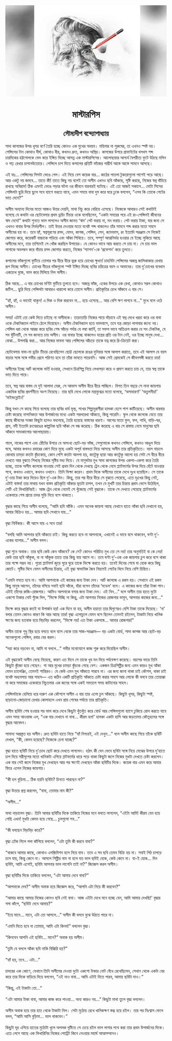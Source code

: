 <div align=center> <img src="../../metadata/images/rabibasariya/short-story:-মাস্টারপিস.jpg" align="center" ></div>
<h1 align=center> মাস্টারপিস</h1>
<h2 align=center>সৌম্যদীপ বন্দ্যোপাধ্যায়</h2>
সাদা কাগজের উপর ধূসর বর্ণে তৈরি হচ্ছে কোনও এক মুখের অবয়ব। মহিলার না পুরুষের, তা এখনও স্পষ্ট নয়। পেন্সিলের টান কোথাও দীর্ঘ, কোথাও ধীর, কখনও দ্রুত, কখনও অস্থির। কাগজের উপরে গ্রাফাইটের খসখস শব্দ চারদিকের হট্টগোলকে ভেদ করে ইঙ্গিত দিচ্ছে আসন্ন এক মাস্টারপিসের। আলোছায়ার আশ্চর্য বৈপরীত্য ফুটে উঠছে মলিন ও গাঢ় রেখার চাপানউতোরে। পেন্সিলে চাপ দিতে কপালের প্রতিটি ভাঁজের গাম্ভীর্য আস্তে আস্তে সামনে আসছে।<br> <br>এই যাঃ… পেন্সিলের সিসটা ভেঙে গেল। এই নিয়ে বেশ কয়েক বার… কাঠের পাতলা টুকরোগুলো পাশেই পড়ে আছে। আর একটু নয় জমবে… তাতে কী! তাতে কিছু নয় বলেই তো অসীম এখনও ছবি আঁকছে, সৃষ্টি করছে, নিজের স্বপ্ন বাঁচিয়ে রাখছে অবিরাম! ঠিক এমনই ভেঙে পড়ার ঘটনা ওর জীবনে বারবারই ঘটেছে। এই তো আজই সকালে… মোটা সিসের পেন্সিলটা ছুরি দিয়ে ছুলে সবে ব্যাগে ভরতে যাবে, এমন সময়ে বাবা দুম করে ঘরে ঢুকে বললেন, “এসব কি তোকে পেটের ভাত দেবে?”<br> <br>অসীম অন্যান্য দিনের মতো আজও উত্তর দেয়নি, মাথা নিচু করে বেরিয়ে এসেছে। নিজেকে আবারও সেই কথাটাই বলেছে যে কথাটা ওর ছোটবেলার প্রথম ড্রয়িং টিচার ওকে বলেছিলেন, “একটা সময়ের পরে এই রং-পেন্সিলই জীবনের স্বাদ দেবে!” কথাটা শুনতে ভাল লাগলেও অসীম জানত ‘স্বাদ’ পেট ভরায় না, মন ভরায়। পেট ভরায় টাকা, যার জন্য সে এখনও বাবার উপর নির্ভরশীল। তাই উত্তর দেওয়ার মতো যথেষ্ট শব্দ থাকলেও তাঁর সামনে শব্দ করার মতো সাহস অসীমের হয় না। তবে হ্যাঁ, স্বপ্নপূরণের রসদ, যেমন, কাগজ, পেন্সিল, পেন, ক্যানভাস, রং ইত্যাদি সরঞ্জাম সে নিজেই জোগাড় করে, কয়েকটি বাচ্চাকে পড়িয়ে এবং আঁকা শিখিয়ে। তবে, সম্পূর্ণ আত্মনির্ভর হওয়ার যে ইচ্ছে লুকিয়ে আছে অসীমের মনে, তার তাগিদেই সে খোঁজ করছিল উপায়ের। যে কোনও ভাবে আয় করতে সে চায় না। সে চায় ভাল লাগাকে অবলম্বন করে বাঁচার রসদ জোগাড় করতে, নিজের ‘প্যাশন’-কে ‘প্রফেশন’ করে তুলতে।<br> <br>কপালের ভাঁজগুলো ফুটিয়ে তোলার পর ধীরে ধীরে ভুরু হয়ে চোখের ক্ষুধার্ত চাহনিটা পেন্সিলের অজস্র জালিকাকার রেখায় রূপ দিচ্ছে অসীম। চোখের নীচের ভাঁজগুলো স্পষ্ট ইঙ্গিত দিচ্ছে ছবির চরিত্রের বয়স ও অভাবের। তার দু’চোখের ব্যবধান একচোখ বুজে, ভাল করে মিলিয়ে নিল অসীম।<br> <br>ঠিক আছে… এ বার চোখের মণিটা ফুটিয়ে তুলতে হবে। অজস্র ভাঁজ, একের উপরে এক রেখা, কোথাও সরল কোথাও জটিল... ছুরি দিয়ে পেন্সিলটা আবারও ধারালো করে তোলে অসীম। প্রতিকৃতির চোখ আঁকবে এ বার সে।<br> <br>“হ্যাঁ, হ্যাঁ, ও ভাবেই থাকুন! এ দিক ও দিক করবেন না… হয়ে এসেছে… আর বেশি ক্ষণ লাগবে না…” মুখে বলে ওঠে অসীম।<br> <br>সময়! এটাই তো কেউ দিতে চাইছে না অসীমকে। তাড়াতাড়ি নিজের পায়ে দাঁড়াবে এই স্বপ্ন দেখে খরচা করে ওর বাবা ওকে টেকনিক্যাল লাইনে ঠেলে দিয়েছেন। অসীম টেকনিক্যাল হতে ভালবাসে, তবে যন্ত্র জোড়া লাগাবার জন্যে নয়। পেন্সিল ধরা থেকে আরম্ভ করে ছবির শেষ আঁচড় পর্যন্ত যে লম্বা জার্নি, তা সফল ভাবে অতিক্রম করার যে সব টেকনিক, যে সব খুঁটিনাটি, সে সব জানতে চায় অসীম। ওর বাবার ইচ্ছে থাকলেও যন্ত্রের প্রতি ওর টান নেই, ওর ইচ্ছে মানুষ দেখা… বোঝা… উপলব্ধি করা… আর নিজের ভাবনা আর পেন্সিলের আঁচড়ে তাকে যত্ন করে রি-ক্রিয়েট করা।<br> <br>ছোটবেলায় বাবা-মা ড্রয়িং টিচার রেখেছিলেন ছোট্ট ছেলেকে রঙের দুনিয়ার সঙ্গে আলাপ করাতে, তবে এই আলাপ যে বয়স বাড়ার সঙ্গে সঙ্গে গভীর প্রেমে পরিণত হবে তা তাঁরা ভাবতে পারেননি। আজ সেই প্রেমকেই সে জীবনসঙ্গী করতে চায়!<br> <br>অসীমের ইচ্ছে আর্ট কলেজে ভর্তি হওয়ার, সেখানে চিত্রশিল্প নিয়ে লেখাপড়া করে ও প্রমাণ করতে চায় যে, তার স্বপ্ন তাকে ভাত দিতে পারে।<br> <br>তবে, স্বপ্ন আর বাস্তব যে দুই আলাদা মেরু, সে আভাস অসীম ধীরে ধীরে পাচ্ছিল। বিগত তিন বছরে সে নানা জায়গায় একাধিক ছবির প্রদর্শনীতে অংশ নিয়েছে। তার ছবি দেখে লোকে মন্ত্রমুগ্ধের মতো বলেছে, ‘অসাধারণ!’ ‘অতুলনীয়!’ ‘মাইন্ডব্লোইং!’<br> <br>কিন্তু যখন সে কাছে গিয়ে বলেছে তার ছবির ধার্য মূল্য, শখের শিল্পানুরাগীরা হালকা হেসে পাশ কাটিয়েছে। অসীম বারবার চেষ্টা করেছে নান্দনিকতা আর উপার্জনের মধ্যে একটা সরলরেখা আঁকতে, কিন্তু পারেনি। স্কুল থেকে কলেজে যেতে তার কাছে জীবনের সংজ্ঞা কিছুটা হলেও বদলেছে, তৈরি হয়েছে বাস্তবের ধারণা। আগের মতো ফুল, ফল, পাখি, বাড়ি-ঘর, গ্রাম, নদী ইত্যাদি রংবেরঙের কাল্পনিক ছবি আঁকা সে বন্ধ করেছে। ঠিক করেছে এ বার সে রাস্তায় নেমে মানুষের ছবি আঁকবে সাদাকালোর আলোছায়ায়।<br> <br>গালে, নাকের পাশে এবং ঠোঁটের উপরে যে অসংখ্য ছোট-বড় ভাঁজ, সেগুলোকে কখনও পেন্সিলে, কখনও আঙুল দিয়ে ঘষে, আবার কখনও রবারের কোণ দিয়ে মুছে একটা অপূর্ব বাস্তবতা নিয়ে আসছে অসীম তার প্রতিকৃতিতে। বয়স বাড়লে কোথায় চামড়া কতটা কুঁচকোয়, কোন পেশি কতটা আলগা হয়, কতটুকু ছায়া আর কতটুকু আলো হয় সেটা সে ধীরে ধীরে দেখতে আর বুঝতে শিখছে নিজের সৃষ্টির মধ্য দিয়ে। যে মানুষটার মুখ সাদা কাগজের উপর একপা-একপা করে তৈরি হচ্ছে, তাকে অসীম কলেজে যাওয়ার সেই প্রথম দিন থেকে দেখছে ট্রেন থেকে নেমে প্ল্যাটফর্মের উপর দিয়ে হেঁটে যাওয়ার পথে, কখনও এখানে, কখনও ওখানে। তিনি ভিক্ষা করেন। প্রথম দিকে অসীমের তাকে দেখে দুঃখ হয়েছিল। সে তাকে দু’-চার টাকা করে দিয়েও ছিল দু’-এক দিন। কিন্তু, তার পর ধীরে ধীরে সে বুঝতে পেরেছে, এতে দুঃখের কিছু নেই, এটাই বাস্তব! তার মাথায় যখন বাস্তব প্রতিকৃতি আঁকার ভূতটা চাপল, তখন যে মুখটি তার চিন্তায় প্রথম ভেসে উঠেছিল, সেটি এই ভিখারিনিরই। আজ ট্রেন থেকে নেমেই সে খুঁজেছে সেই বৃদ্ধাকে। তাকে সে দেখতে পেয়েছে প্ল্যাটফর্মের একেবারে শেষ প্রান্তে চাদর মুড়ি দিয়ে বসে থাকতে।<br> <br>বৃদ্ধার কাছে গিয়ে অসীম বলেছে, “আমি ছবি আঁকি। এমন অনেক জায়গা আছে যেখানে হাতে আঁকা ছবি দেখানো হয়, আবার বিক্রিও হয়… আমার ছবি সেখানে যায়…”<br> <br>বৃদ্ধা নির্বিকার। কী আসে যায় এ সবে তার!<br> <br>“বলছি আমি আপনার ছবি আঁকতে চাই। কিছু করতে হবে না আপনাকে, এখানেই এ ভাবে বসে থাকবেন, ঘণ্টা দু’-একের ব্যাপার…” অসীম বলল।<br> <br>বৃদ্ধা শুনে অবাক। তার ছবি কেউ কেন আঁকবে? কে সে? কোনও পরিচিত মুখ তো সে নয়! তার অনুমতিই বা কে নেয়! কেউ তার ছবি আঁকুক, বা না আঁকুক তাতে তার কিছু যায় আসে না। তবে ঘণ্টা দু’-এক এক জায়গায় চুপ করে বসে থাকা তার পক্ষে সম্ভব নয়। পুরো প্ল্যাটফর্ম জুড়ে ঘুরে ঘুরে তাকে ভিক্ষে করতে হয়। তবেই দিনের শেষে যা হোক করে কিছু জোটে। সৃষ্টির খিদে যেমন অসীমের চিন্তায়, এই বৃদ্ধা স্বাভাবিক জৈব নিয়মেই পেটের খিদে নিয়ে বেশি চিন্তিত।<br> <br>“এমনি বসতে হবে না। আমি আপনাকে এই কাজের জন্য টাকা দেব। আর্ট কলেজে এ রকম হয়। সেখানে এই রকম কিছু মানুষ আসেন, তাঁদের বসিয়ে সবাই ছবি আঁকে, যাঁরা বসেন তাঁদের ‘মডেল’ বলে। এ কাজের জন্য তাঁরা টাকা পান। এটাই তাঁদের রুজি-রোজগার। আমিও আপনাকে বসার জন্য টাকা দেব। এই নিন…” বলে অসীম তার হাতে দুটো একশো টাকার নোট গুঁজে দিল, “ভিক্ষে দিচ্ছি না কিন্তু, এটা আপনার নিজের রোজগার ভাবুন, আপনার কাজের জন্য…”<br> <br>ভিক্ষে করে বৃদ্ধার কতই বা উপার্জন হয়! এক দিনে যা হয়, অসীম হয়তো তার দ্বিগুণেরও বেশি টাকা তাকে দিয়েছে। ‘না’ বলার তেমন কোনও কারণ কি আর আছে তার! বৃদ্ধা এলোচুলে যেমন বসে ছিলেন তেমনই রইলেন, টাকাটা নিয়ে খানিক ক্ষণের জন্য হতবাক হয়ে বিড়বিড় করলেন, “ভিক্ষে নয়! এত টাকা একসঙ্গে… আমার রোজগার!”<br> <br>অসীম তাকে শুধু স্থির হয়ে বসতে বলে ব্যাগ থেকে তার সাজ-সরঞ্জাম— বড় একটা বোর্ড, সাদা কাগজ আর ছোট-বড় অনেকগুলো পেন্সিল, রবার বের করল।<br> <br>“দয়া করে নড়বেন না, আমি না বললে...” গভীর মনোযোগে কাজ শুরু করে দিয়েছিল অসীম।<br> <br>এই বৃদ্ধাকেই অসীম বেছে নিয়েছে, কারণ এত দিনে সে তাকে খুব মন দিয়ে পর্যবেক্ষণ করেছে। বয়সের ভারে তিনি কিছুটা কুঁজো হয়ে গেছেন। গা আর মুখের চামড়া কুঁচকে গেছে বেশ। একজন চিত্রশিল্পীর জন্য এমন কারও মুখ আঁকা যেমন চ্যালেঞ্জিং, তেমনই শান্তিরও। যে কেউ এমন মুখ আঁকতে পারবে না। এর জন্য জানা থাকা চাই কৌশল, থাকা চাই যথেষ্ট অধ্যবসায় আর সাহস— এত কঠিন একটি প্রতিকৃতি আঁকতে চেষ্টা করার সাহস আর লোকে কী বলবে তার তোয়াক্কা না করে সমাজের একেবারে নিচুতলার এক জনের সঙ্গে একই সমতলে সময় কাটানোর সাহস।<br> <br>পেন্সিলটাকে হেলিয়ে ধরে দারুণ এক কৌশলে অসীম এ বার তার এলো চুল আঁকছে। কিছুটা ধূসর, কিছুটা স্পষ্ট, ছাড়ানো-জোড়ানো রেখার কোলাহলে এখন প্রায় শেষের পর্যায়ে তার প্রতিকৃতি।<br> <br>অসীম ছবিটা শেষ হওয়ার পর ভাল করে দেখে কিছুটা খুঁতখুঁত করে বোর্ড আর পেন্সিলগুলো ব্যাগে ঢুকিয়ে রোল করতে যাবে এমন সময় আওয়াজ এল, “এক বার দেখাবে না বাবা… কীরম হল!’ হালকা একটা হাসি আর জড়তাময় কৌতূহলের সঙ্গে বৃদ্ধার আবেদন।<br> <br>সামান্য অপ্রস্তুত হয় অসীম। দ্রুত ছবিটা হাতে নিয়ে “হ্যাঁ নিশ্চয়ই, এই দেখুন…” বলে অসীম কাছে গিয়ে তাঁকে ছবিটি দেখাল, “কী, কেমন হয়েছে? নিজেকে চেনা যাচ্ছে?”<br> <br>বৃদ্ধা হাতে ছবিটি নিয়ে দু’চোখ ছোট করে দেখতে লাগলেন। হঠাৎ কী যেন ভেবে ছবিটা সঙ্গে নিয়ে মেঝের উপরে দু’হাতে চাপ দিয়ে সরীসৃপের মতো খানিকটা এগিয়ে প্লাটফর্মের ধারে পড়ে থাকা কিছুটা জলে নিজের মুখটা দেখতে চেষ্টা করলেন। এক বার সেই জলে নিজের মুখ দেখছেন আর পর ক্ষণেই দেখছেন আঁকা ছবিটির দিকে। কয়েক বার এমন করে আবার ফিরে এলেন নিজের জায়গায়।<br> <br>“কী হল বুড়িমা… ঠিক হয়নি ছবিটা? চিনতে পারছেন না?”<br> <br>বৃদ্ধা উত্তরে প্রশ্ন করলেন, “বাবা, তোমার নাম কী?”<br> <br>“অসীম…”<br> <br>মাথা নাড়ালেন বৃদ্ধা। তিনি আবার ছবিটির দিকে তাকিয়ে নিজের মনে বলতে লাগলেন, “এইটা আমি! কীরম যেন হয়ে গেছি এখন! মুখটা কেমন হয়ে গেছে… চুলগুলো সব…”<br> <br>“কী বলছেন বিড়বিড় করে?”<br> <br>বৃদ্ধা ঢোঁক গিলে গলা কাঁপিয়ে বললেন, “এটা তুমি কী করবে বাবা?”<br> <br>“থাকবে আমার কাছে, কোথাও এগজ়িবিশন হলে নিয়ে যাব। তবে এ সব ছবি তেমন বিক্রি হয় না। সবাই পিঠ চাপড়ে চলে যায়, কিন্তু কেনে না। আসলে শিল্পীর নাম না হলে যত ভাল ছবিই হোক, কেউ কেনে না। যা-ই হোক… দিন ছবিটা, আমি এগোই, ছবিটা আপনার ভাল লাগেনি তাই না?” জিজ্ঞেস করল অসীম।<br> <br>বৃদ্ধা ছবিটির দিকে তাকিয়ে বললেন, “এটা আমায় দেবে বাবা?”<br> <br>“আপনাকে দেব?” অসীম অবাক হয়ে জিজ্ঞেস করে, “আপনি এটা নিয়ে কী করবেন?”<br> <br>“আমার কাছে আমার নিজের কোনও ছবি নেই বাবা। আজ এইটা দেখে মনে হচ্ছে যেন, আমি আমায় দেখছি!’ বৃদ্ধার গলা কাঁপে, “ছবিটা দেবে আমায়?”<br> <br>“ইয়ে মানে… মানে, এটা তো আসলে…” অসীম কী বলবে বুঝে উঠতে পারে না।<br> <br>“এমনি দিতে হবে না তোমায়, আমি এটা কিনব!” বললেন বৃদ্ধা।<br> <br>“কিনবেন আপনি এই ছবিটা… মানে?” অবাক হয় অসীম।<br> <br>“তুমি যে বললে আঁকা ছবি নাকি বিক্কিরি হয়?”<br> <br>“হ্যাঁ হয়, তবে… এটা...”<br> <br>চাদরের এক কোণে, যেখানে তিনি অসীমের দেওয়া দুটো একশো টাকার নোট বেঁধে রেখেছিলেন, সেখান থেকে একটা বের করে তার দিকে বাড়িয়ে দিয়ে বললেন, “এই নাও বাবা… আমি এটাই দিতে পারব, আমায় ছবিটা দাও।”<br> <br>“কিন্তু, এই টাকাটা তো...”<br> <br>“এটা আমার টাকা বাবা, আমার কাজ করে পাওয়া… অন্য কারও নয়…” কিছুটা মাথা তুলে বৃদ্ধা বললেন।<br> <br>অসীম অবাক হয়ে তার হাত থেকে টাকাটা নিল। সেটা মুঠোয় রেখে খানিকক্ষণ স্তব্ধ হয়ে রইল। তার পর নিঃশ্বাস ফেলে বলল, “আমি আসি বুড়িমা… ভাল থাকবেন।”<br> <br>কিছুটা দূর এগিয়ে হাতের মুঠোটা খুলে অপলক দৃষ্টিতে সে চেয়ে রইল ভাল লাগার পথে করা তার প্রথম উপার্জনের দিকে। এতে লেগে আছে এক ভিখারিনির নিজের পোর্ট্রেট কিনে নেওয়ার মহার্ঘ আত্মসম্মানও।
